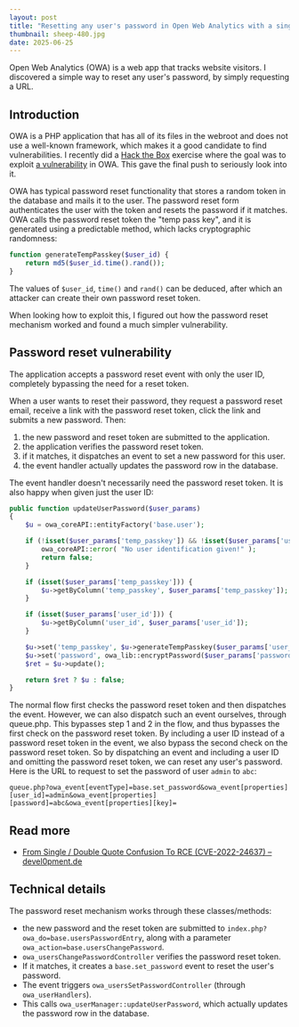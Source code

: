 ```yaml
---
layout: post
title: "Resetting any user's password in Open Web Analytics with a single request"
thumbnail: sheep-480.jpg
date: 2025-06-25
---
```


Open Web Analytics (OWA) is a web app that tracks website visitors. I discovered a simple way to reset any user's password, by simply requesting a URL.

## Introduction

OWA is a PHP application that has all of its files in the webroot and does not use a well-known framework, which makes it a good candidate to find vulnerabilities. I recently did a [Hack the Box](https://www.hackthebox.com/) exercise where the goal was to exploit [a vulnerability](https://devel0pment.de/?p=2494) in OWA. This gave the final push to seriously look into it.

OWA has typical password reset functionality that stores a random token in the database and mails it to the user. The password reset form authenticates the user with the token and resets the password if it matches. OWA calls the password reset token the "temp pass key", and it is generated using a predictable method, which lacks cryptographic randomness:

```php
function generateTempPasskey($user_id) {
    return md5($user_id.time().rand());
}
```

The values of `$user_id`, `time()` and `rand()` can be deduced, after which an attacker can create their own password reset token.

When looking how to exploit this, I figured out how the password reset mechanism worked and found a much simpler vulnerability.

## Password reset vulnerability

The application accepts a password reset event with only the user ID, completely bypassing the need for a reset token.

When a user wants to reset their password, they request a password reset email, receive a link with the password reset token, click the link and submits a new password. Then:

1. the new password and reset token are submitted to the application.
2. the application verifies the password reset token.
3. if it matches, it dispatches an event to set a new password for this user.
4. the event handler actually updates the password row in the database.

The event handler doesn't necessarily need the password reset token. It is also happy when given just the user ID:

```php
public function updateUserPassword($user_params)
{
    $u = owa_coreAPI::entityFactory('base.user');

    if (!isset($user_params['temp_passkey']) && !isset($user_params['user_id'])) {
        owa_coreAPI::error( "No user identification given!" );
        return false;
    }

    if (isset($user_params['temp_passkey'])) {
        $u->getByColumn('temp_passkey', $user_params['temp_passkey']);
    }

    if (isset($user_params['user_id'])) {
        $u->getByColumn('user_id', $user_params['user_id']);
    }

    $u->set('temp_passkey', $u->generateTempPasskey($user_params['user_id']));
    $u->set('password', owa_lib::encryptPassword($user_params['password']));
    $ret = $u->update();

    return $ret ? $u : false;
}
```

The normal flow first checks the password reset token and then dispatches the event. However, we can also dispatch such an event ourselves, through queue.php. This bypasses step 1 and 2 in the flow, and thus bypasses the first check on the password reset token. By including a user ID instead of a password reset token in the event, we also bypass the second check on the password reset token. So by dispatching an event and including a user ID and omitting the password reset token, we can reset any user's password. Here is the URL to request to set the password of user `admin` to `abc`:

```
queue.php?owa_event[eventType]=base.set_password&owa_event[properties][user_id]=admin&owa_event[properties][password]=abc&owa_event[properties][key]=
```

## Read more

- [From Single / Double Quote Confusion To RCE (CVE-2022-24637) – devel0pment.de](https://devel0pment.de/?p=2494)

## Technical details

The password reset mechanism works through these classes/methods:

- the new password and the reset token are submitted to `index.php?owa_do=base.usersPasswordEntry`, along with a parameter `owa_action=base.usersChangePassword`.
- `owa_usersChangePasswordController` verifies the password reset token.
- If it matches, it creates a `base.set_password` event to reset the user's password.
- The event triggers `owa_usersSetPasswordController` (through `owa_userHandlers`).
- This calls `owa_userManager::updateUserPassword`, which actually updates the password row in the database.
